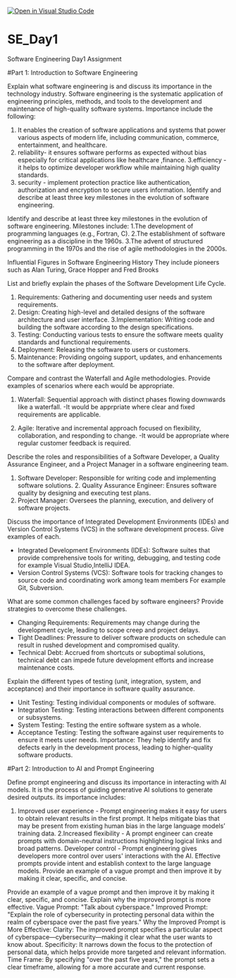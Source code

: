 [![Open in Visual Studio Code](https://classroom.github.com/assets/open-in-vscode-2e0aaae1b6195c2367325f4f02e2d04e9abb55f0b24a779b69b11b9e10269abc.svg)](https://classroom.github.com/online_ide?assignment_repo_id=18366735&assignment_repo_type=AssignmentRepo)
# SE_Day1
Software Engineering Day1 Assignment

#Part 1: Introduction to Software Engineering

Explain what software engineering is and discuss its importance in the technology industry.
 Software engineering is the systematic application of engineering principles, methods, and tools to the development and maintenance of high-quality software systems. 
 Importance include the following:
1. It enables the creation of software applications and systems that power various aspects of modern life, including communication, commerce, entertainment, and healthcare.
2. reliability- it ensures software performs as expected without bias especially for critical applications like healthcare ,finance. 
3.efficiency - it helps to optimize developer workflow while maintaining high quality standards.
4. security - implement protection practice like authentication, authorization and encryption to secure users information. Identify and describe at least three key milestones in the evolution of software engineering.

Identify and describe at least three key milestones in the evolution of software engineering.
 Milestones include:
 1.The development of programming languages (e.g., Fortran, C).
 2.The establishment of software engineering as a discipline in the 1960s.
 3.The advent of structured programming in the 1970s and the rise of agile methodologies in the 2000s.
 
Influential Figures in Software Engineering History
They include pioneers such as Alan Turing, Grace Hopper and Fred Brooks

List and briefly explain the phases of the Software Development Life Cycle.
  1. Requirements: Gathering and documenting user needs and system requirements.
  2. Design: Creating high-level and detailed designs of the software architecture and user interface.
  3.Implementation: Writing code and building the software according to the design specifications.
  4. Testing: Conducting various tests to ensure the software meets quality standards and functional requirements.
  5. Deployment: Releasing the software to users or customers.
  6. Maintenance: Providing ongoing support, updates, and enhancements to the software after deployment.


Compare and contrast the Waterfall and Agile methodologies. Provide examples of scenarios where each would be appropriate.
  1. Waterfall: Sequential approach with distinct phases  flowing downwards like a waterfall.
            -It would be apprpriate where clear and fixed requirements are applicable.
           
  3. Agile: Iterative and incremental approach focused on flexibility, collaboration, and responding to change.
              -It would be appropriate  where regular customer feedback is required.
     
Describe the roles and responsibilities of a Software Developer, a Quality Assurance Engineer, and a Project Manager in a software engineering team.
 1. Software Developer: Responsible for writing code and implementing software solutions.
    2. Quality Assurance Engineer: Ensures software quality by designing and executing test plans.
  3. Project Manager: Oversees the planning, execution, and delivery of software projects.
  

Discuss the importance of Integrated Development Environments (IDEs) and Version Control Systems (VCS) in the software development process. Give examples of each.
 - Integrated Development Environments (IDEs): Software suites that provide comprehensive tools for writing, debugging, and testing code  for example Visual Studio,IntelliJ IDEA.
  - Version Control Systems (VCS): Software tools for tracking changes to source code and coordinating work among team members For example Git, Subversion.


What are some common challenges faced by software engineers? Provide strategies to overcome these challenges.
 - Changing Requirements: Requirements may change during the development cycle, leading to scope creep and project delays.
  - Tight Deadlines: Pressure to deliver software products on schedule can result in rushed development and compromised quality.
  - Technical Debt: Accrued from shortcuts or suboptimal solutions, technical debt can impede future development efforts and increase maintenance costs.


Explain the different types of testing (unit, integration, system, and acceptance) and their importance in software quality assurance.
  - Unit Testing: Testing individual components or modules of software.
  - Integration Testing: Testing interactions between different components or subsystems.
  - System Testing: Testing the entire software system as a whole.
  - Acceptance Testing: Testing the software against user requirements to ensure it meets user needs.
   Importance: They help identify and fix defects early in the development process, leading to higher-quality software products.

#Part 2: Introduction to AI and Prompt Engineering


Define prompt engineering and discuss its importance in interacting with AI models.
 It is the process of guiding generative AI solutions to generate desired outputs.
 its importance includes:
1. Improved user experience - Prompt engineering makes it easy for users to obtain relevant results in the first prompt. It helps mitigate bias that may be present from existing human bias in the large language models’ training data.
2.Increased flexibility - A prompt engineer can create prompts with domain-neutral instructions highlighting logical links and broad patterns.
Developer control - Prompt engineering gives developers more control over users' interactions with the AI. Effective prompts provide intent and establish context to the large language models. Provide an example of a vague prompt and then improve it by making it clear, specific, and concise.


Provide an example of a vague prompt and then improve it by making it clear, specific, and concise. Explain why the improved prompt is more effective.
Vague Prompt:
"Talk about cyberspace."
Improved Prompt:
"Explain the role of cybersecurity in protecting personal data within the realm of cyberspace over the past five years."
Why the Improved Prompt is More Effective:
Clarity: The improved prompt specifies a particular aspect of cyberspace—cybersecurity—making it clear what the user wants to know about.
Specificity: It narrows down the focus to the protection of personal data, which helps provide more targeted and relevant information.
Time Frame: By specifying "over the past five years," the prompt sets a clear timeframe, allowing for a more accurate and current response.



